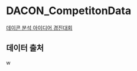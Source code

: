 # DACON_CompetitonData
<a href = 'https://dacon.io/competitions/official/236198/overview/description'>데이콘 분석 아이디어 경진대회</a>

## 데이터 출처<br>
w

